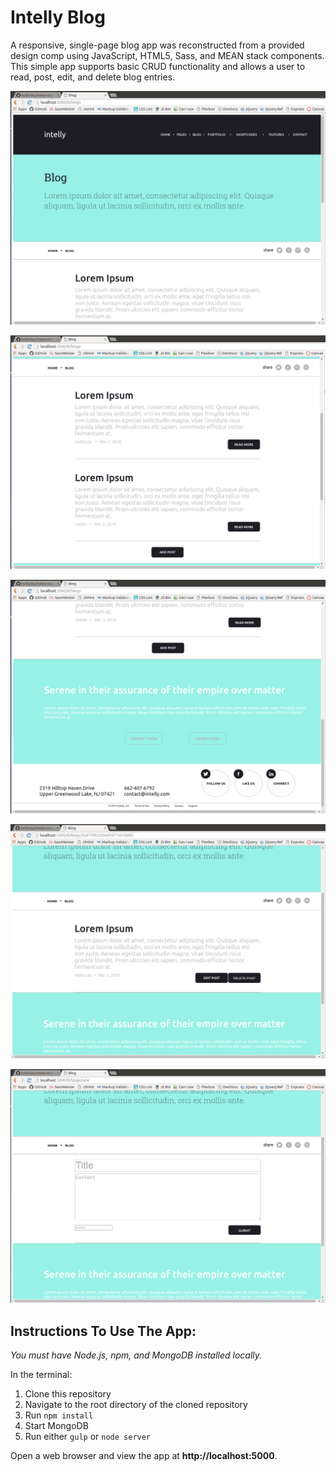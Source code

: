 # Intelly Blog

A responsive, single-page blog app was reconstructed from a provided design comp using JavaScript, HTML5, Sass, and MEAN stack components. This simple app supports basic CRUD functionality and allows a user to read, post, edit, and delete blog entries.

![Intelly Header](/images/intelly_header.png "Intelly Header")

![Intelly Blog List](/images/intelly_blog_list.png "Intelly Blog List")

![Intelly Footer](/images/intelly_footer.png "Intelly Footer")

![Intelly Blog Detail](/images/intelly_blog.png "Intelly Blog Detail")

![Intelly Blog Form](/images/intelly_blog_form.png "Intelly Blog Form")

## Instructions To Use The App:

*You must have Node.js, npm, and MongoDB installed locally.*

In the terminal:

1. Clone this repository
2. Navigate to the root directory of the cloned repository
3. Run `npm install`
4. Start MongoDB
5. Run either `gulp` or `node server`

Open a web browser and view the app at **http://localhost:5000**.
